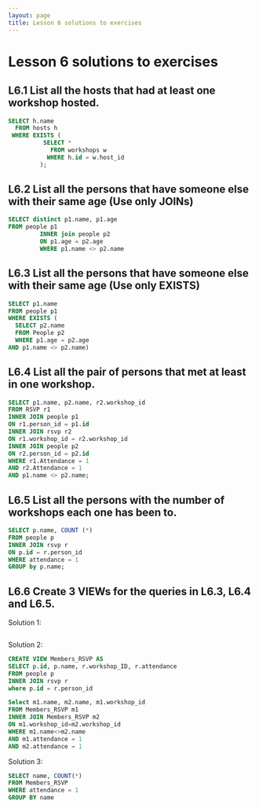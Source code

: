 ```yaml
---
layout: page
title: Lesson 6 solutions to exercises
---
```

# Lesson 6 solutions to exercises

## L6.1 List all the hosts that had at least one workshop hosted.

```SQL
SELECT h.name
  FROM hosts h
 WHERE EXISTS (
          SELECT *
            FROM workshops w
           WHERE h.id = w.host_id
         );
```
## L6.2 List all the persons that have someone else with their same age (Use only JOINs)

```SQL
SELECT distinct p1.name, p1.age
FROM people p1
         INNER join people p2
         ON p1.age = p2.age
         WHERE p1.name <> p2.name
```
## L6.3 List all the persons that have someone else with their same age (Use only EXISTS)

```SQL
SELECT p1.name
FROM people p1
WHERE EXISTS (
  SELECT p2.name
  FROM People p2
  WHERE p1.age = p2.age
AND p1.name <> p2.name)

```
## L6.4 List all the pair of persons that met at least in one workshop.

```SQL
SELECT p1.name, p2.name, r2.workshop_id
FROM RSVP r1
INNER JOIN people p1
ON r1.person_id = p1.id
INNER JOIN rsvp r2
ON r1.workshop_id = r2.workshop_id
INNER JOIN people p2
ON r2.person_id = p2.id
WHERE r1.Attendance = 1
AND r2.Attendance = 1
AND p1.name <> p2.name;

```
## L6.5 List all the persons with the number of workshops each one has been to.
```SQL
SELECT p.name, COUNT (*)
FROM people p
INNER JOIN rsvp r
ON p.id = r.person_id
WHERE attendance = 1
GROUP by p.name;
```
## L6.6 Create 3 VIEWs for the queries in L6.3, L6.4 and L6.5.
Solution 1:
```SQL

```
 Solution 2:
```SQL
CREATE VIEW Members_RSVP AS
SELECT p.id, p.name, r.workshop_ID, r.attendance
FROM people p
INNER JOIN rsvp r
where p.id = r.person_id

Select m1.name, m2.name, m1.workshop_id
FROM Members_RSVP m1
INNER JOIN Members_RSVP m2
ON m1.workshop_id=m2.workshop_id
WHERE m1.name<>m2.name
AND m1.attendance = 1
AND m2.attendance = 1

```
 Solution 3:
```SQL
SELECT name, COUNT(*)
FROM Members_RSVP
WHERE attendance = 1
GROUP BY name
```
